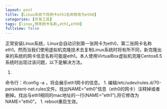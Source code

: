 ```yaml
---
layout: post
title: [Linux系统下将网卡eth1名称修改为eth0]
categories: [开发工具]
tags: [linux,修改网卡名称,eth1,eth0]
fullview: false
---
```

正常安装Linux系统，Linux会自动识别第一张网卡为eth0，第二张网卡名称eth1。然而当我们使用虚拟机克隆技术去复制Linux系统时将有所不同，新克隆出来的系统的网卡信息名称可能是eth1。本人使用VirtualBox虚拟机克隆Centos6.5系统时出现过该问题，以下是解决方法。

1. 
命令行：ifconfig -a ，将会展示eth1网卡的信息。
1. 
编辑/etc/udev/rules.d/70-persistent-net.rules文件。找出NAME="eth0"信息（eth0的网卡）注释掉或者删掉。找出与eth1相同的mac地址的一行(NAME="eth1"),将它修改为NAME="eth0"。
1. 
reboot重启生效。
